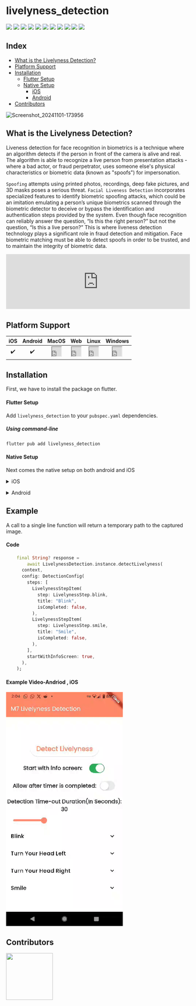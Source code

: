 # livelyness_detection

![](https://img.shields.io/pub/publisher/livelyness_detection) ![](https://img.shields.io/github/issues-raw/GhagSagar23/livelyness_detection) ![](https://img.shields.io/github/languages/count/GhagSagar23/livelyness_detection)
![](https://img.shields.io/pub/likes/livelyness_detection) ![](https://img.shields.io/pub/points/livelyness_detection) ![](https://img.shields.io/pub/popularity/livelyness_detection) ![](https://img.shields.io/pub/v/livelyness_detection)
![](https://img.shields.io/github/directory-file-count/GhagSagar23/livelyness_detection) ![](https://img.shields.io/github/repo-size/GhagSagar23/livelyness_detection) ![](https://img.shields.io/github/commit-activity/w/GhagSagar23/livelyness_detection) ![](https://img.shields.io/github/contributors/GhagSagar23/livelyness_detection)

## Index

- [What is the Livelyness Detection?](#whatIsLivelyness)
- [Platform Support](#platformSupport)
- [Installation](#installation)
  - [Flutter Setup](#flutterSetup)
  - [Native Setup](#flutterSetupNativeSetup)
    - [iOS](#flutterSetupNativeiOS)
    - [Android](#flutterSetupNativeAndroid)
- [Contributors](#contributors)

<a name="whatIsLivelyness"></a>
![Screenshot_20241101-173956](https://github.com/user-attachments/assets/5ae863dc-7acb-4c27-abfb-dc2442343548)

## What is the Livelyness Detection?

Liveness detection for face recognition in biometrics is a technique where an algorithm detects if the person in front of the camera is alive and real. The algorithm is able to recognize a live person from presentation attacks - where a bad actor, or fraud perpetrator, uses someone else's physical characteristics or biometric data (known as "spoofs") for impersonation.

`Spoofing` attempts using printed photos, recordings, deep fake pictures, and 3D masks poses a serious threat. `Facial Liveness Detection` incorporates specialized features to identify biometric spoofing attacks, which could be an imitation emulating a person’s unique biometrics scanned through the biometric detector to deceive or bypass the identification and authentication steps provided by the system. Even though face recognition can reliably answer the question, “Is this the right person?” but not the question, “Is this a live person?” This is where liveness detection technology plays a significant role in fraud detection and mitigation. Face biometric matching must be able to detect spoofs in order to be trusted, and to maintain the integrity of biometric data.

<!-- <iframe src="https://embed.lottiefiles.com/animation/16432" width="100%" aspect-ratio="auto"></iframe> -->

<iframe 
  width="100%"
  src="https://embed.lottiefiles.com/animation/16432"
  frameborder="0"
  allow="accelerometer; autoplay; encrypted-media; gyroscope; picture-in-picture"
  allowfullscreen>
</iframe>

<a name="platformSupport"></a>

## Platform Support

| iOS | Android |                                            MacOS                                             |                                             Web                                              |                                            Linux                                             |                                           Windows                                            |
| :-: | :-----: | :------------------------------------------------------------------------------------------: | :------------------------------------------------------------------------------------------: | :------------------------------------------------------------------------------------------: | :------------------------------------------------------------------------------------------: |
| ✔️  |   ✔️    | <iframe src="https://embed.lottiefiles.com/animation/96163" height="25" width="25"></iframe> | <iframe src="https://embed.lottiefiles.com/animation/96163" height="25" width="25"></iframe> | <iframe src="https://embed.lottiefiles.com/animation/96163" height="25" width="25"></iframe> | <iframe src="https://embed.lottiefiles.com/animation/96163" height="25" width="25"></iframe> |

<a name="installation"></a>

## Installation

First, we have to install the package on flutter.

<a name="flutterSetup"></a>

#### Flutter Setup

Add `livelyness_detection` to your `pubspec.yaml` dependencies.

<a name="flutterSetupUsingCommandLine"></a>

##### Using command-line

```sh
flutter pub add livelyness_detection
```

<a name="flutterSetupNativeSetup"></a>

#### Native Setup

Next comes the native setup on both android and iOS

<a name="flutterSetupNativeiOS"></a>

<details>
  <summary>iOS</summary>
  
  #### iOS Setup
  1. Open the project in Xcode and set the deployment
  2. Open the `ios/Runner/Info.plist` file as `Source Code`.
  3. Add the below-mentioned code inside the `<dict>` tag.

```xml
  <key>NSCameraUsageDescription</key>
  <string>Camera Access for Scanning</string>
  <key>NSMicrophoneUsageDescription</key>
  <string>Microphone for playing instructions audio.</string>
```

4. Open the `ios/Runner/Podfile` and uncomment the second line.

```yaml
platform :ios, '14.0' # <---------- Uncomment this line
```

5. Set the deployment target in the Xcode project

  <img width="1440" alt="Screenshot 2023-01-02 at 11 03 17 AM" src="https://user-images.githubusercontent.com/106381741/210199508-72c0572c-c153-4178-b29a-4ae490f1e989.png">
</details>

<a name="flutterSetupNativeAndroid"></a>

<details>
  <summary>Android</summary>
  
  #### Android Setup
  1. Open the `example/android/app/build.gradle` file and set the `minSdkVersion` as `21`.
</details>

<a name="codeExample"></a>

## Example

A call to a single line function will return a temporary path to the captured image.

<a name="exampleCode"></a>

#### Code

```dart
    final String? response =
        await LivelynessDetection.instance.detectLivelyness(
      context,
      config: DetectionConfig(
        steps: [
          LivelynessStepItem(
            step: LivelynessStep.blink,
            title: "Blink",
            isCompleted: false,
          ),
          LivelynessStepItem(
            step: LivelynessStep.smile,
            title: "Smile",
            isCompleted: false,
          ),
        ],
        startWithInfoScreen: true,
      ),
    );
```

<a name="exampleVideo"></a>

#### Example Video-Andriod , iOS
![The example app running in Andriod](https://github.com/phil10xs/livelyness_detection/blob/develop/lib/src/assets/demo/livelyness_detection_android.gif?raw=true)



## Contributors

<a href="https://github.com/GhagSagar23/livelyness_detection/graphs/contributors"><img src="https://contrib.rocks/image?repo=GhagSagar23/livelyness_detection" width="128" height="128" /></a>
